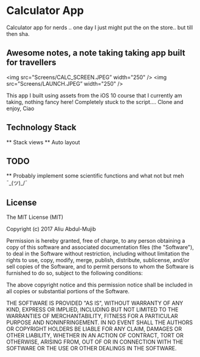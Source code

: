 # Calculator App
Calculator app for nerds .. one day I just might put the on the store.. but till then sha.

## Awesome notes, a note taking taking app built for travellers  

<img src="Screens/CALC_SCREEN.JPEG” width="250" />
<img src="Screens/LAUNCH.JPEG” width="250" />


This app I built using assets from the iOS 10 course that I currently am taking, nothing fancy here! Completely stuck to the script…. Clone and enjoy, Ciao

## Technology Stack

** Stack views
** Auto layout

## TODO

** Probably implement some scientific functions and what not but meh ¯\_(ツ)_/¯

License
----------------

The MIT License (MIT)

Copyright (c) 2017 Aliu Abdul-Mujib

Permission is hereby granted, free of charge, to any person obtaining a copy
of this software and associated documentation files (the "Software"), to deal
in the Software without restriction, including without limitation the rights
to use, copy, modify, merge, publish, distribute, sublicense, and/or sell
copies of the Software, and to permit persons to whom the Software is
furnished to do so, subject to the following conditions:

The above copyright notice and this permission notice shall be included in all
copies or substantial portions of the Software.

THE SOFTWARE IS PROVIDED "AS IS", WITHOUT WARRANTY OF ANY KIND, EXPRESS OR
IMPLIED, INCLUDING BUT NOT LIMITED TO THE WARRANTIES OF MERCHANTABILITY,
FITNESS FOR A PARTICULAR PURPOSE AND NONINFRINGEMENT. IN NO EVENT SHALL THE
AUTHORS OR COPYRIGHT HOLDERS BE LIABLE FOR ANY CLAIM, DAMAGES OR OTHER
LIABILITY, WHETHER IN AN ACTION OF CONTRACT, TORT OR OTHERWISE, ARISING FROM,
OUT OF OR IN CONNECTION WITH THE SOFTWARE OR THE USE OR OTHER DEALINGS IN THE
SOFTWARE.
